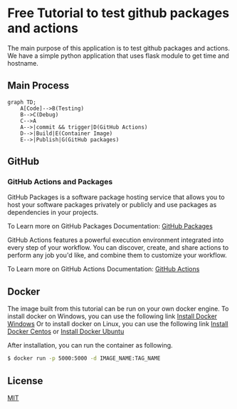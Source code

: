 # Free Tutorial to test github packages and actions

The main purpose of this application is to test github packages and actions.
We have a simple python application that uses flask module to get time and hostname.

## Main Process

```mermaid
graph TD;
    A[Code]-->B(Testing)
    B-->C(Debug)
    C-->A
    A-->|commit && trigger|D(GitHub Actions)
    D-->|Build|E(Container Image)
    E-->|Publish|G(GitHub packages)
```

## GitHub

### GitHub Actions and Packages

GitHub Packages is a software package hosting service that allows you to host your software packages privately or publicly and use packages as dependencies in your projects.

To Learn more on GitHub Packages Documentation: [GitHub Packages](https://help.github.com/en/github/managing-packages-with-github-packages/about-github-packages)

GitHub Actions features a powerful execution environment integrated into every step of your workflow. You can discover, create, and share actions to perform any job you'd like, and combine them to customize your workflow.

To Learn more on GitHub Actions Documentation: [GitHub Actions](https://help.github.com/en/actions/automating-your-workflow-with-github-actions)

## Docker

The image built from this tutorial can be run on your own docker engine. To install docker on Windows, you can use the following link [Install Docker Windows](https://docs.docker.com/docker-for-windows/install/)
Or to install docker on Linux, you can use the following link [Install Docker Centos](https://docs.docker.com/v17.12/install/linux/docker-ce/centos/#install-docker-ce-1) or [Install Docker Ubuntu](https://docs.docker.com/v17.12/install/linux/docker-ce/ubuntu/)

After installation, you can run the container as following.

```bash
$ docker run -p 5000:5000 -d IMAGE_NAME:TAG_NAME

```

## License

[MIT](https://choosealicense.com/licenses/mit/)
